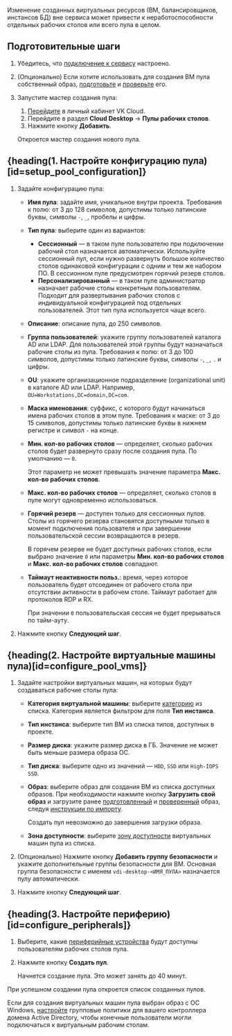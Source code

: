 <warn>

Изменение созданных виртуальных ресурсов (ВМ, балансировщиков, инстансов БД) вне сервиса может привести к неработоспособности отдельных рабочих столов или всего пула в целом.

</warn>

## Подготовительные шаги

1. Убедитесь, что [подключение к сервису](../../config) настроено.
1. (Опционально) Если хотите использовать для создания ВМ пула собственный образ, [подготовьте](/ru/computing/cloud-desktops/concepts/desktop-image) и [проверьте](/ru/computing/cloud-desktops/how-to-guides/check-desktop-image) его.
1. Запустите мастер создания пула:

   1. [Перейдите](https://msk.cloud.vk.com/app) в личный кабинет VK Cloud.
   1. Перейдите в раздел **Cloud Desktop** → **Пулы рабочих столов**.
   1. Нажмите кнопку **Добавить**.

   Откроется мастер создания нового пула.

## {heading(1. Настройте конфигурацию пула)[id=setup_pool_configuration]}

1. Задайте конфигурацию пула:

    - **Имя пула**: задайте имя, уникальное внутри проекта. Требования к полю: от 3 до 128 символов, допустимы только латинские буквы, символы `-`, `_`, пробелы и цифры.
    - **Тип пула**: выберите один из вариантов:

        - **Сессионный** — в таком пуле пользователю при подключении рабочий стол назначается автоматически. Используйте сессионный пул, если нужно развернуть большое количество столов одинаковой конфигурации с одним и тем же набором ПО. В сессионном пуле предусмотрен горячий резерв столов.
        - **Персонализированный** — в таком пуле администратор назначает рабочие столы конкретным пользователям. Подходит для развертывания рабочих столов с индивидуальной конфигурацией под отдельных пользователей. Этот тип пула используется чаще всего.

    - **Описание**: описание пула, до 250 символов.
    - **Группа пользователей**: укажите группу пользователей каталога AD или LDAP. Для пользователей этой группы будут назначаться рабочие столы из пула. Требования к полю: от 3 до 100 символов, допустимы только латинские буквы, символы `-`, `_`, `.` и цифры.
    - **OU**: укажите организационное подразделение (organizational unit) в каталоге AD или LDAP. Например, `OU=Workstations,DC=domain,DC=com`.
    - **Маска именования**: суффикс, с которого будут начинаться имена рабочих столов в этом пуле. Требования к маске: от 3 до 15 символов, допустимы только латинские буквы в нижнем регистре и символ `-` на конце.
    - **Мин. кол-во рабочих столов** — определяет, сколько рабочих столов будет развернуто сразу после создания пула. По умолчанию — `0`.

      Этот параметр не может превышать значение параметра **Макс. кол-во рабочих столов**.

    - **Макс. кол-во рабочих столов** — определяет, сколько столов в пуле могут одновременно использоваться.
    - **Горячий резерв** — доступен только для сессионных пулов. Столы из горячего резерва становятся доступными только в момент подключения пользователя и при завершении пользовательской сессии возвращаются в резерв.

      В горячем резерве не будет доступных рабочих столов, если выбрано значение `0` или параметры **Мин. кол-во рабочих столов** и **Макс. кол-во рабочих столов** совпадают.

    - **Таймаут неактивности польз.**: время, через которое пользователь будет отсоединен от рабочего стола при отсутствии активности в рабочем столе. Таймаут работает для протоколов RDP и RX.

      При значении `0` пользовательская сессия не будет прерываться по тайм-ауту.

1. Нажмите кнопку **Следующий шаг**.

## {heading(2. Настройте виртуальные машины пула)[id=configure_pool_vms]}

1. Задайте настройки виртуальных машин, на которых будут создаваться рабочие столы пула:

    - **Категория виртуальной машины**: выберите [категорию](/ru/computing/iaas/concepts/about#vm_categories) из списка. Категория является фильтром для поля **Тип инстанса**.
    - **Тип инстанса**: выберите тип ВМ из списка типов, доступных в проекте.
    - **Размер диска**: укажите размер диска в ГБ. Значение не может быть меньше размера образа ОС.
    - **Тип диска**: выберите одно из значений — `HDD`, `SSD` или `High-IOPS SSD`.
    - **Образ**: выберите образ для создания ВМ из списка доступных образов. При необходимости нажмите кнопку **Загрузить свой образ** и загрузите ранее [подготовленный](/ru/computing/cloud-desktops/concepts/desktop-image) и [проверенный](/ru/computing/cloud-desktops/how-to-guides/check-desktop-image) образ, следуя [инструкции по импорту](/ru/computing/iaas/service-management/images/images-manage#import_obraza).

      <info>

      Создать пул невозможно до завершения загрузки образа.

      </info>

    - **Зона доступности**: выберите [зону доступности](/ru/intro/start/concepts/architecture#az) виртуальных машин пула из списка.

1. (Опционально) Нажмите кнопку **Добавить группу безопасности** и укажите дополнительные группы безопасности для ВМ. Основная группа безопасности с именем `vdi-desktop-<ИМЯ_ПУЛА>` назначается пулу автоматически.
1. Нажмите кнопку **Следующий шаг**.

## {heading(3. Настройте периферию)[id=configure_peripherals]}

1. Выберите, какие [периферийные устройства](../../../concepts/about#dostupnye_periferiynye_ustroystva) будут доступны пользователям рабочих столов пула.
1. Нажмите кнопку **Создать пул**.

   Начнется создание пула. Это может занять до 40 минут.

При успешном создании пула откроется список созданных пулов.

<warn>

Если для создания виртуальных машин пула выбран образ с ОС Windows, [настройте](../../group-policies) групповые политики для вашего контроллера домена Active Directory, чтобы конечные пользователи могли подключаться к виртуальным рабочим столам.

</warn>
